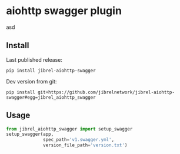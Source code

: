 # aiohttp swagger plugin

asd

## Install

Last published release:

`pip install jibrel-aiohttp-swagger`

Dev version from git:

`pip install git+https://github.com/jibrelnetwork/jibrel-aiohttp-swagger#egg=jibrel_aiohttp_swagger`

## Usage

```python
from jibrel_aiohttp_swagger import setup_swagger
setup_swagger(app,
              spec_path='v1.swagger.yml',
              version_file_path='version.txt')
```
